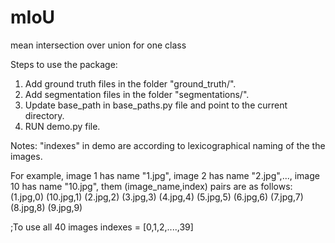# mIoU
mean intersection over union for one class

Steps to use the package:

1. Add ground truth files in the folder "ground_truth/". 
2. Add segmentation files in the folder "segmentations/".
3. Update base_path in base_paths.py file and point to the current directory.
4. RUN demo.py file.

Notes: "indexes" in demo are according to lexicographical naming of the the images. 

For example, image 1 has name "1.jpg", image 2 has name "2.jpg",..., image 10 has name "10.jpg", them (image_name,index) pairs are as follows:
(1.jpg,0)
(10.jpg,1)
(2.jpg,2)
(3.jpg,3)
(4.jpg,4)
(5.jpg,5)
(6.jpg,6)
(7.jpg,7)
(8.jpg,8)
(9.jpg,9)

;To use all 40 images indexes = [0,1,2,....,39]
